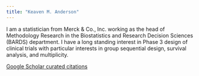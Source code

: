 ```yaml
---
title: "Keaven M. Anderson"
---
```


I am a statistician from Merck & Co., Inc. working as the head of Methodology Research in the Biostatistics and Research Decision Sciences (BARDS) department.
I have a long standing interest in Phase 3 design of clinical trials with particular interests in group sequential design, survival analysis, and multiplicity.

[Google Scholar curated citations](https://scholar.google.com/citations?user=P5Rt1VEAAAAJ&hl=en)
